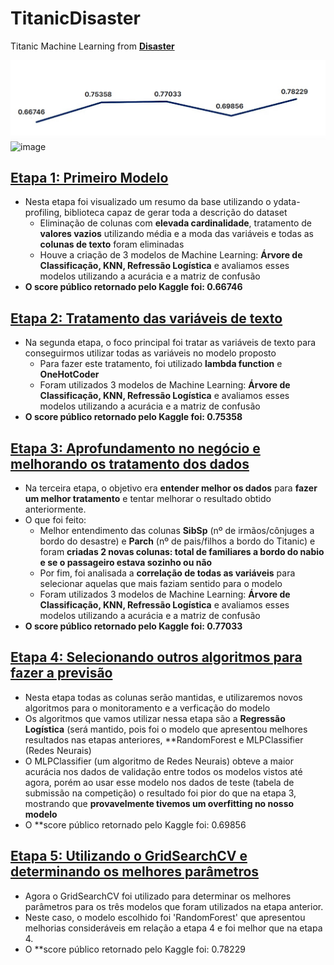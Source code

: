 # TitanicDisaster
Titanic Machine Learning from **[Disaster](https://www.kaggle.com/competitions/titanic/overview)**

![image](https://github.com/seppdaniel/TitanicDisaster/blob/main/img/Chart.JPG)
![image](https://github.com/seppdaniel/TitanicDisaster/assets/53501792/f37e2be2-8175-460b-b38f-d7040b8079f1)

## [Etapa 1: Primeiro Modelo](https://github.com/seppdaniel/TitanicDisaster/blob/main/titanic_pt1.ipynb)
- Nesta etapa foi visualizado um resumo da base utilizando o ydata-profiling, biblioteca capaz de gerar toda a descrição do dataset
  - Eliminação de colunas com **elevada cardinalidade**, tratamento de **valores vazios** utilizando média e a moda das variáveis e todas as **colunas de texto** foram eliminadas
  - Houve a criação de 3 modelos de Machine Learning: **Árvore de Classificação, KNN, Refressão Logística** e avaliamos esses modelos utilizando a acurácia e a matriz de confusão
- **O score público retornado pelo Kaggle foi: 0.66746**
 
## [Etapa 2: Tratamento das variáveis de texto](https://github.com/seppdaniel/TitanicDisaster/blob/main/titanic_pt2.ipynb)
- Na segunda etapa, o foco principal foi tratar as variáveis de texto para conseguirmos utilizar todas as variáveis no modelo proposto
  - Para fazer este tratamento, foi utilizado **lambda function** e **OneHotCoder**
  - Foram utilizados 3 modelos de Machine Learning: **Árvore de Classificação, KNN, Refressão Logística** e avaliamos esses modelos utilizando a acurácia e a matriz de confusão
- **O score público retornado pelo Kaggle foi: 0.75358**

## [Etapa 3: Aprofundamento no negócio e melhorando os tratamento dos dados](https://github.com/seppdaniel/TitanicDisaster/blob/main/titanic_pt3.ipynb)
- Na terceira etapa, o objetivo era **entender melhor os dados** para **fazer um melhor tratamento** e tentar melhorar o resultado obtido anteriormente.
- O que foi feito:
  - Melhor entendimento das colunas **SibSp** (nº de irmãos/cônjuges a bordo do desastre) e **Parch** (nº de pais/filhos a bordo do Titanic) e foram **criadas 2 novas colunas: total de familiares a bordo do nabio e se o passageiro estava sozinho ou não**
  - Por fim, foi analisada a **correlação de todas as variáveis** para selecionar aquelas que mais faziam sentido para o modelo
  - Foram utilizados 3 modelos de Machine Learning: **Árvore de Classificação, KNN, Refressão Logística** e avaliamos esses modelos utilizando a acurácia e a matriz de confusão
- **O score público retornado pelo Kaggle foi: 0.77033**

## [Etapa 4: Selecionando outros algoritmos para fazer a previsão](https://github.com/seppdaniel/TitanicDisaster/blob/main/titanic_pt4.ipynb)
- Nesta etapa todas as colunas serão mantidas, e utilizaremos novos algoritmos para o monitoramento e a verficação do modelo
- Os algoritmos que vamos utilizar nessa etapa são a **Regressão Logística** (será mantido, pois foi o modelo que apresentou melhores resultados nas etapas anteriores, **RandomForest e MLPClassifier (Redes Neurais)
- O MLPClassifier (um algoritmo de Redes Neurais) obteve a maior acurácia nos dados de validação entre todos os modelos vistos até agora, porém ao usar esse modelo nos dados de teste (tabela de submissão na competição) o resultado foi pior do que na etapa 3, mostrando que **provavelmente tivemos um overfitting no nosso modelo**
- O **score público retornado pelo Kaggle foi: 0.69856

## [Etapa 5: Utilizando o GridSearchCV e determinando os melhores parâmetros](https://github.com/seppdaniel/TitanicDisaster/blob/main/titanic_pt5.ipynb)
- Agora o GridSearchCV foi utilizado para determinar os melhores parâmetros para os três modelos que foram utilizados na etapa anterior.
- Neste caso, o modelo escolhido foi 'RandomForest' que apresentou melhorias consideráveis em relação a etapa 4 e foi melhor que na etapa 4.
- O **score público retornado pelo Kaggle foi: 0.78229
